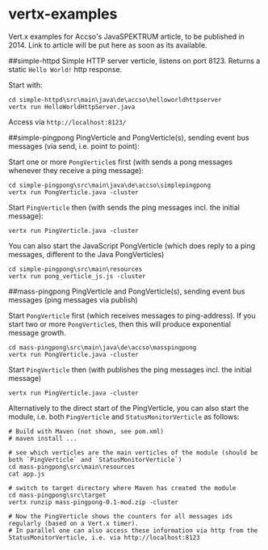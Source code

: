 vertx-examples
==============

Vert.x examples for Accso's JavaSPEKTRUM article, to be published in 2014. Link to article will be put here as soon as its available.

##simple-httpd
Simple HTTP server verticle, listens on port 8123. Returns a static `Hello World!` http response.

Start with:
```
cd simple-httpd\src\main\java\de\accso\helloworldhttpserver
vertx run HelloWorldHttpServer.java
```

Access via `http://localhost:8123/`

##simple-pingpong
PingVerticle and PongVerticle(s), sending event bus messages (via send, i.e. point to point):

Start one or more `PongVerticle`s first (with sends a pong messages whenever they receive a ping message):
```
cd simple-pingpong\src\main\java\de\accso\simplepingpong
vertx run PongVerticle.java -cluster
```

Start `PingVerticle` then (with sends the ping messages incl. the initial message):
```
vertx run PingVerticle.java -cluster
```
   
You can also start the JavaScript PongVerticle (which does reply to a ping messages, different to the Java PongVerticles)
```
cd simple-pingpong\src\main\resources
vertx run pong_verticle_js.js -cluster
```
   
##mass-pingpong
PingVerticle and PongVerticle(s), sending event bus messages (ping messages via publish)

Start `PongVerticle` first (which receives messages to ping-address). If you start two or more `PongVerticle`s, then this will produce exponential message growth.
```
cd mass-pingpong\src\main\java\de\accso\masspingpong
vertx run PongVerticle.java -cluster
```

Start `PingVerticle` then (with publishes the ping messages incl. the initial message)
```
vertx run PingVerticle.java -cluster
```

Alternatively to the direct start of the PingVerticle, you can also start the module, i.e. both `PingVerticle` and `StatusMonitorVerticle` as follows:
```
# Build with Maven (not shown, see pom.xml)
# maven install ...

# see which verticles are the main verticles of the module (should be both `PingVerticle` and `StatusMonitorVerticle`)
cd mass-pingpong\src\main\resources
cat app.js

# switch to target directory where Maven has created the module
cd mass-pingpong\src\target
vertx runzip mass-pingpong-0.1-mod.zip -cluster

# Now the PingVerticle shows the counters for all messages ids regularly (based on a Vert.x timer).
# In parallel one can also access these information via http from the StatusMonitorVerticle, i.e. via http://localhost:8123
```
 